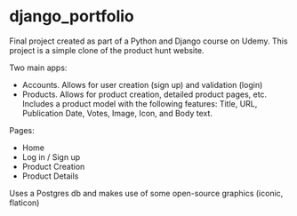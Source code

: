 # django_portfolio

Final project created as part of a Python and Django course on Udemy. This project is a simple clone of the product hunt website.

Two main apps:
 - Accounts. Allows for user creation (sign up) and validation (login)
 - Products. Allows for product creation, detailed product pages, etc. Includes a product model with the following features: Title, URL, Publication Date, Votes, Image, Icon, and Body text.

Pages:
 - Home
 - Log in / Sign up 
 - Product Creation
 - Product Details
 
Uses a Postgres db and makes use of some open-source graphics (iconic, flaticon)

